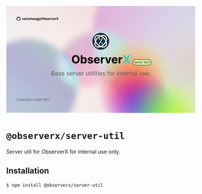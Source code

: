 ![banner](../../assets/server-util.jpg)

# `@observerx/server-util`

Server util for ObserverX for internal use only.

## Installation

```bash
$ npm install @observerx/server-util
```
